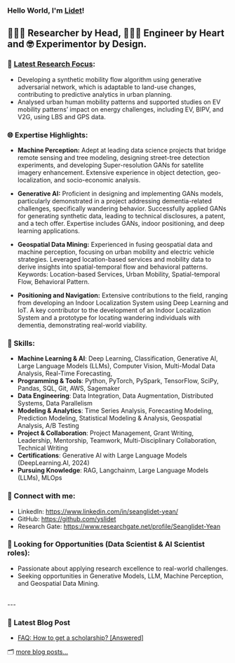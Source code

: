 ### Hello World, I'm [Lidet](https://www.linkedin.com/in/seanglidet-yean/)!

<!--[![Website](https://img.shields.io/website?label=codeSTACKr.com&style=for-the-badge&url=https%3A%2F%2Fcodestackr.com)](https://codestackr.com)
[![Twitter Follow](https://img.shields.io/twitter/follow/codeSTACKr?color=1DA1F2&logo=twitter&style=for-the-badge)](https://twitter.com/intent/follow?original_referer=https%3A%2F%2Fgithub.com%2FcodeSTACKr&screen_name=codeSTACKr)-->

## 👩🏻‍🔬 Researcher by Head,  👩🏻‍💻 Engineer by Heart and 🤓 Experimentor by Design.
###  🔬 [Latest Research Focus](https://fcl.ethz.ch/people/researchers/seanglidet-yean.html?fbclid=IwAR1wDjPe69UlKY8F9w44ZVuqZS2nfffaCWjzf_Ru1_YGR4FtFBkZjH9XZtE):
- Developing a synthetic mobility flow algorithm using generative adversarial network, which is adaptable to land-use changes, contributing to predictive analytics in urban planning.
- Analysed urban human mobility patterns and supported studies on EV mobility patterns’ impact on energy challenges, including EV, BIPV, and V2G, using LBS and GPS data.

### 🌐 Expertise Highlights:

- **Machine Perception:** Adept at leading data science projects that bridge remote sensing and tree modeling, designing street-tree detection experiments, and developing Super-resolution GANs for satellite imagery enhancement. Extensive experience in object detection, geo-localization, and socio-economic analysis.

- **Generative AI:** Proficient in designing and implementing GANs models, particularly demonstrated in a project addressing dementia-related challenges, specifically wandering behavior. Successfully applied GANs for generating synthetic data, leading to technical disclosures, a patent, and a tech offer. Expertise includes GANs, indoor positioning, and deep learning applications.

- **Geospatial Data Mining:** Experienced in fusing geospatial data and machine perception, focusing on urban mobility and electric vehicle strategies. Leveraged location-based services and mobility data to derive insights into spatial-temporal flow and behavioral patterns. Keywords: Location-based Services, Urban Mobility, Spatial-temporal Flow, Behavioral Pattern.

- **Positioning and Navigation:** Extensive contributions to the field, ranging from developing an Indoor Localization System using Deep Learning and IoT. A key contributor to the development of an Indoor Localization System and a prototype for locating wandering individuals with dementia, demonstrating real-world viability.


### 🚀 Skills:
-	**Machine Learning & AI**: Deep Learning, Classification, Generative AI, Large Language Models (LLMs), Computer Vision, Multi-Modal Data Analysis, Real-Time Forecasting,
-	**Programming & Tools**: Python, PyTorch, PySpark, TensorFlow, SciPy, Pandas, SQL, Git, AWS, Sagemaker
-	**Data Engineering**: Data Integration, Data Augmentation, Distributed Systems, Data Parallelism
-	**Modeling & Analytics**: Time Series Analysis, Forecasting Modeling, Prediction Modeling, Statistical Modeling & Analysis, Geospatial Analysis, A/B Testing
-	**Project & Collaboration**: Project Management, Grant Writing, Leadership, Mentorship, Teamwork, Multi-Disciplinary Collaboration, Technical Writing
-	**Certifications**: Generative AI with Large Language Models (DeepLearning.AI, 2024)
-	**Pursuing Knowledge**: RAG, Langchainm, Large Language Models (LLMs), MLOps



### 💬 Connect with me:
- LinkedIn: https://www.linkedin.com/in/seanglidet-yean/
- GitHub: https://github.com/yslidet 
- Research Gate: https://www.researchgate.net/profile/Seanglidet-Yean


### 💼 Looking for Opportunities (Data Scientist & AI Scientist roles):
- Passionate about applying research excellence to real-world challenges.
- Seeking opportunities in Generative Models, LLM, Machine Perception, and Geospatial Data Mining.

<br />
---

### 📇 Latest Blog Post

<!-- BLOG-POST-LIST:START -->
- [FAQ: How to get a scholarship? [Answered]](https://lidetys.medium.com/faq-how-to-get-a-scholarship-answered-55f273ba52f7?source=rss-10bc395427ba------2)
<!-- BLOG-POST-LIST:END -->

🗂 [more blog posts...](https://lidetys.medium.com)

<!--
<details>
  <summary>GitHub Stats</summary>

  <img align="left" alt="codeSTACKr's GitHub Stats" src="https://github-readme-stats.codestackr.vercel.app/api?username=yslidet&show_icons=true&hide_border=true" />

</details>
-->
